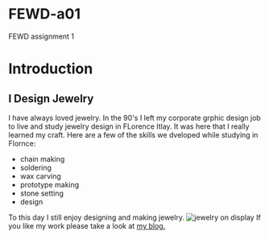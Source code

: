 # FEWD-a01
FEWD assignment 1

# Introduction
## I Design Jewelry

I have always loved jewelry. In the 90's I left my corporate grphic design job to live and study jewelry design in FLorence Itlay. It was here that I really learned my craft. Here are a few of the skills we dveloped while studying in Flornce: 
* chain making 
* soldering 
* wax carving  
* prototype making 
* stone setting 
* design

To this day I still enjoy designing and making jewelry.
![jewelry on display](https://www.instagram.com/p/Ba18Zy7jai2/?taken-by=kathleenlynagh)
If you like my work please take a look at [my blog.](www.kathleenlynagh.me)
